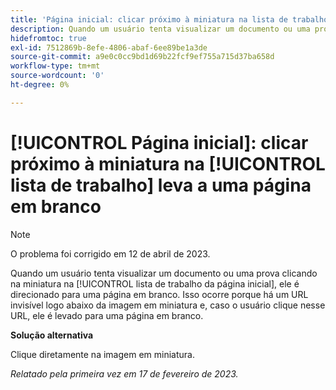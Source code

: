 ```yaml
---
title: 'Página inicial: clicar próximo à miniatura na lista de trabalho leva a uma página em branco'
description: Quando um usuário tenta visualizar um documento ou uma prova clicando na miniatura na lista de trabalho da página inicial, ele é direcionado para uma página em branco. Isso ocorre porque há um URL invisível logo abaixo da imagem em miniatura e, caso o usuário clique nesse URL, ele é levado para uma página em branco.
hidefromtoc: true
exl-id: 7512869b-8efe-4806-abaf-6ee89be1a3de
source-git-commit: a9e0c0cc9bd1d69b22fcf9ef755a715d37ba658d
workflow-type: tm+mt
source-wordcount: '0'
ht-degree: 0%

---
```


# [!UICONTROL Página inicial]: clicar próximo à miniatura na [!UICONTROL lista de trabalho] leva a uma página em branco

>[!NOTE]
>
>O problema foi corrigido em 12 de abril de 2023.

Quando um usuário tenta visualizar um documento ou uma prova clicando na miniatura na [!UICONTROL lista de trabalho da página inicial], ele é direcionado para uma página em branco. Isso ocorre porque há um URL invisível logo abaixo da imagem em miniatura e, caso o usuário clique nesse URL, ele é levado para uma página em branco.

**Solução alternativa**

Clique diretamente na imagem em miniatura.

_Relatado pela primeira vez em 17 de fevereiro de 2023._
